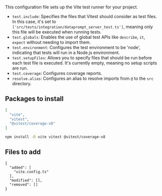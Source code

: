 This configuration file sets up the Vite test runner for your project.

*   `test.include`: Specifies the files that Vitest should consider as test files. In this case, it's set to `['src/tests/integration/dataprompt_server_test.ts']`, meaning only this file will be executed when running tests.
*   `test.globals`: Enables the use of global test APIs like `describe`, `it`, `expect` without needing to import them.
*   `test.environment`: Configures the test environment to be 'node', indicating that tests will run in a Node.js environment.
*   `test.setupFiles`: Allows you to specify files that should be run before each test file is executed.  It's currently empty, meaning no setup scripts are run.
*   `test.coverage`: Configures coverage reports.
*   `resolve.alias`: Configures an alias to resolve imports from `@` to the `src` directory.


## Packages to install
```json
[
  "vite",
  "vitest",
  "@vitest/coverage-v8"
]
```

```bash
npm install -D vite vitest @vitest/coverage-v8
```

## Files to add
```
{
  "added": [
    "vite.config.ts"
  ],
  "modified": [],
  "removed": []
}
```